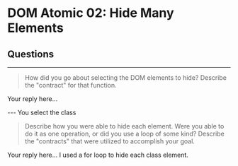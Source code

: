 # DOM Atomic 02: Hide Many Elements

## Questions

---

> How did you go about selecting the DOM elements to hide? Describe the "contract" for that function.

Your reply here...

--- You select the class

> Describe how you were able to hide each element. Were you able to do it as one operation, or did you use a loop of some kind? Describe the "contracts" that were utilized to accomplish your goal.

Your reply here...    I used a for loop to hide each class element.